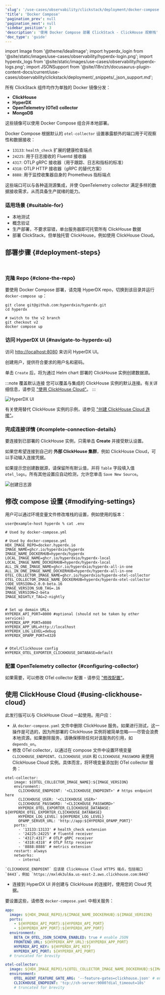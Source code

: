 ```yaml
---
'slug': '/use-cases/observability/clickstack/deployment/docker-compose'
'title': 'Docker Compose'
'pagination_prev': null
'pagination_next': null
'sidebar_position': 3
'description': '使用 Docker Compose 部署 ClickStack - ClickHouse 观察栈'
'doc_type': 'guide'
---
```


import Image from '@theme/IdealImage';
import hyperdx_login from '@site/static/images/use-cases/observability/hyperdx-login.png';
import hyperdx_logs from '@site/static/images/use-cases/observability/hyperdx-logs.png';
import JSONSupport from '@site/i18n/zh/docusaurus-plugin-content-docs/current/use-cases/observability/clickstack/deployment/_snippets/_json_support.md';

所有 ClickStack 组件均作为单独的 Docker 镜像分发：

* **ClickHouse**
* **HyperDX**
* **OpenTelemetry (OTel) collector**
* **MongoDB**

这些镜像可以使用 Docker Compose 组合并本地部署。

Docker Compose 根据默认的 `otel-collector` 设置暴露额外的端口用于可观察性和数据接收：

- `13133`: `health_check` 扩展的健康检查端点
- `24225`: 用于日志接收的 Fluentd 接收器
- `4317`: OTLP gRPC 接收器（用于跟踪、日志和指标的标准）
- `4318`: OTLP HTTP 接收器（gRPC 的替代方案）
- `8888`: 用于监控收集器自身的 Prometheus 指标端点

这些端口可以与各种遥测源集成，并使 OpenTelemetry collector 满足多样的数据接收需求，从而具备生产就绪的能力。

### 适用场景 {#suitable-for}

* 本地测试
* 概念验证
* 生产部署，不要求容错，单台服务器即可托管所有 ClickHouse 数据
* 部署 ClickStack，但单独托管 ClickHouse，例如使用 ClickHouse Cloud。

## 部署步骤 {#deployment-steps}
<br/>

<VerticalStepper headerLevel="h3">

### 克隆 Repo {#clone-the-repo}

要使用 Docker Compose 部署，请克隆 HyperDX repo，切换到该目录并运行 `docker-compose up`：

```shell
git clone git@github.com:hyperdxio/hyperdx.git
cd hyperdx

# switch to the v2 branch
git checkout v2
docker compose up
```

### 访问 HyperDX UI {#navigate-to-hyperdx-ui}

访问 [http://localhost:8080](http://localhost:8080) 来访问 HyperDX UI。

创建用户，提供符合要求的用户名和密码。

单击 `Create` 后，将为通过 Helm chart 部署的 ClickHouse 实例创建数据源。

:::note 覆盖默认连接
您可以覆盖与集成的 ClickHouse 实例的默认连接。有关详细信息，请参见 ["使用 ClickHouse Cloud"](#using-clickhouse-cloud)。
:::

<Image img={hyperdx_login} alt="HyperDX UI" size="lg"/>

有关使用替代 ClickHouse 实例的示例，请参见 ["创建 ClickHouse Cloud 连接"](/use-cases/observability/clickstack/getting-started#create-a-cloud-connection)。

### 完成连接详情 {#complete-connection-details}

要连接到已部署的 ClickHouse 实例，只需单击 **Create** 并接受默认设置。

如果您希望连接到自己的 **外部 ClickHouse 集群**，例如 ClickHouse Cloud，可以手动输入连接凭据。

如果提示您创建数据源，请保留所有默认值，并将 `Table` 字段填入值 `otel_logs`。所有其他设置应自动检测，允许您单击 `Save New Source`。

<Image img={hyperdx_logs} alt="创建日志源" size="md"/>

</VerticalStepper>

## 修改 compose 设置 {#modifying-settings}

用户可以通过环境变量文件修改堆栈的设置，例如使用的版本：

```shell
user@example-host hyperdx % cat .env

# Used by docker-compose.yml

# Used by docker-compose.yml
HDX_IMAGE_REPO=docker.hyperdx.io
IMAGE_NAME=ghcr.io/hyperdxio/hyperdx
IMAGE_NAME_DOCKERHUB=hyperdx/hyperdx
LOCAL_IMAGE_NAME=ghcr.io/hyperdxio/hyperdx-local
LOCAL_IMAGE_NAME_DOCKERHUB=hyperdx/hyperdx-local
ALL_IN_ONE_IMAGE_NAME=ghcr.io/hyperdxio/hyperdx-all-in-one
ALL_IN_ONE_IMAGE_NAME_DOCKERHUB=hyperdx/hyperdx-all-in-one
OTEL_COLLECTOR_IMAGE_NAME=ghcr.io/hyperdxio/hyperdx-otel-collector
OTEL_COLLECTOR_IMAGE_NAME_DOCKERHUB=hyperdx/hyperdx-otel-collector
CODE_VERSION=2.0.0-beta.16
IMAGE_VERSION_SUB_TAG=.16
IMAGE_VERSION=2-beta
IMAGE_NIGHTLY_TAG=2-nightly


# Set up domain URLs
HYPERDX_API_PORT=8000 #optional (should not be taken by other services)
HYPERDX_APP_PORT=8080
HYPERDX_APP_URL=http://localhost
HYPERDX_LOG_LEVEL=debug
HYPERDX_OPAMP_PORT=4320


# Otel/Clickhouse config
HYPERDX_OTEL_EXPORTER_CLICKHOUSE_DATABASE=default
```

### 配置 OpenTelemetry collector {#configuring-collector}

如果需要，可以修改 OTel collector 配置 - 请参见 ["修改配置"](/use-cases/observability/clickstack/ingesting-data/otel-collector#modifying-otel-collector-configuration)。

## 使用 ClickHouse Cloud {#using-clickhouse-cloud}

此发行版可以与 ClickHouse Cloud 一起使用。用户应：

- 从 `docker-compose.yaml` 文件中删除 ClickHouse 服务。如果进行测试，这一操作是可选的，因为所部署的 ClickHouse 实例将被简单忽略——尽管会浪费本地资源。如果删除服务，请确保移除任何对该服务的引用，如 `depends_on`。
- 修改 OTel collector，以通过在 compose 文件中设置环境变量 `CLICKHOUSE_ENDPOINT`、`CLICKHOUSE_USER` 和 `CLICKHOUSE_PASSWORD` 来使用 ClickHouse Cloud 实例。具体而言，将环境变量添加到 OTel collector 服务：

```shell
otel-collector:
    image: ${OTEL_COLLECTOR_IMAGE_NAME}:${IMAGE_VERSION}
    environment:
      CLICKHOUSE_ENDPOINT: '<CLICKHOUSE_ENDPOINT>' # https endpoint here
      CLICKHOUSE_USER: '<CLICKHOUSE_USER>'
      CLICKHOUSE_PASSWORD: '<CLICKHOUSE_PASSWORD>'
      HYPERDX_OTEL_EXPORTER_CLICKHOUSE_DATABASE: ${HYPERDX_OTEL_EXPORTER_CLICKHOUSE_DATABASE}
      HYPERDX_LOG_LEVEL: ${HYPERDX_LOG_LEVEL}
      OPAMP_SERVER_URL: 'http://app:${HYPERDX_OPAMP_PORT}'
    ports:
      - '13133:13133' # health_check extension
      - '24225:24225' # fluentd receiver
      - '4317:4317' # OTLP gRPC receiver
      - '4318:4318' # OTLP http receiver
      - '8888:8888' # metrics extension
    restart: always
    networks:
      - internal
```

    `CLICKHOUSE_ENDPOINT` 应该是 ClickHouse Cloud HTTPS 端点，包括端口 `8443`，例如 `https://mxl4k3ul6a.us-east-2.aws.clickhouse.com:8443`

- 连接到 HyperDX UI 并创建与 ClickHouse 的连接时，使用您的 Cloud 凭据。

<JSONSupport/>

要设置这些，请修改 `docker-compose.yaml` 中相关服务：

```yaml
app:
  image: ${HDX_IMAGE_REPO}/${IMAGE_NAME_DOCKERHUB}:${IMAGE_VERSION}
  ports:
    - ${HYPERDX_API_PORT}:${HYPERDX_API_PORT}
    - ${HYPERDX_APP_PORT}:${HYPERDX_APP_PORT}
  environment:
    BETA_CH_OTEL_JSON_SCHEMA_ENABLED: true # enable JSON
    FRONTEND_URL: ${HYPERDX_APP_URL}:${HYPERDX_APP_PORT}
    HYPERDX_API_KEY: ${HYPERDX_API_KEY}
    HYPERDX_API_PORT: ${HYPERDX_API_PORT}
  # truncated for brevity

otel-collector:
  image: ${HDX_IMAGE_REPO}/${OTEL_COLLECTOR_IMAGE_NAME_DOCKERHUB}:${IMAGE_VERSION}
  environment:
    OTEL_AGENT_FEATURE_GATE_ARG: '--feature-gates=clickhouse.json' # enable JSON
    CLICKHOUSE_ENDPOINT: 'tcp://ch-server:9000?dial_timeout=10s' 
    # truncated for brevity
```
